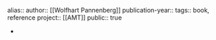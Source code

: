 alias::
author:: [[Wolfhart Pannenberg]] 
publication-year::
tags:: book, reference
project:: [[AMT]] 
public:: true

-